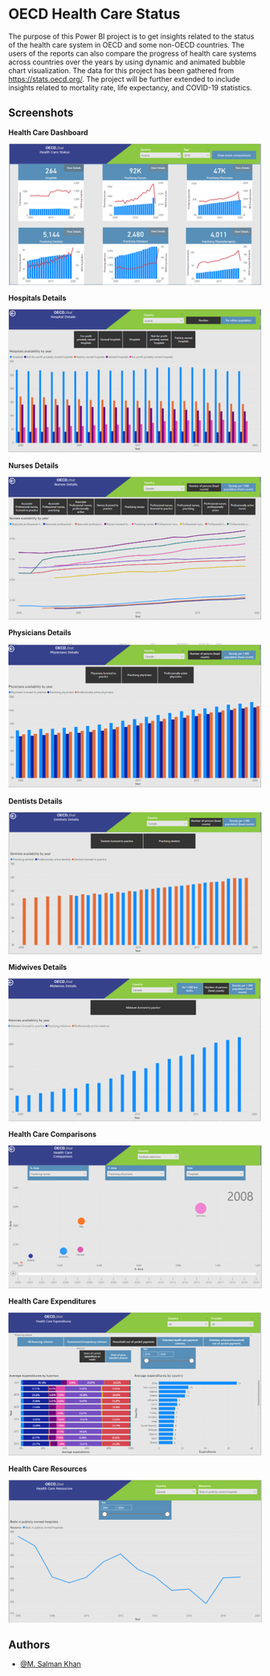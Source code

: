 
# OECD Health Care Status

The purpose of this Power BI project is to get insights related to the status of the health care system in OECD and some non-OECD countries. The users of the reports can also compare the progress of health care systems across countries over the years by using dynamic and animated bubble chart visualization. The data for this project has been gathered from https://stats.oecd.org/. The project will be further extended to include insights related to mortality rate, life expectancy, and COVID-19 statistics.
## Screenshots

**Health Care Dashboard**

![](https://github.com/mskhan586/OECD-Health-Care/blob/main/img/Main%20dashboard.png)

**Hospitals Details**

![](https://github.com/mskhan586/OECD-Health-Care/blob/main/img/Hospitals%20details.png)

**Nurses Details**

![](https://github.com/mskhan586/OECD-Health-Care/blob/main/img/Nurses%20details.png)

**Physicians Details**

![](https://github.com/mskhan586/OECD-Health-Care/blob/main/img/Physicians%20details.png)

**Dentists Details**

![](https://github.com/mskhan586/OECD-Health-Care/blob/main/img/Dentists%20details.png)

**Midwives Details**

![](https://github.com/mskhan586/OECD-Health-Care/blob/main/img/Midwives%20details.png)

**Health Care Comparisons**

![](https://github.com/mskhan586/OECD-Health-Care/blob/main/img/Health%20care%20comparisons.png)

**Health Care Expenditures**

![](https://github.com/mskhan586/OECD-Health-Care/blob/main/img/Health%20care%20expenditures.png)

**Health Care Resources**

![](https://github.com/mskhan586/OECD-Health-Care/blob/main/img/Health%20care%20resources.png)










## Authors

- [@M. Salman Khan](https://github.com/mskhan586)

